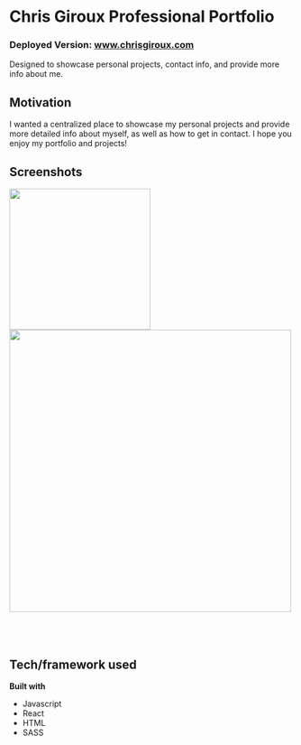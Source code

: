 # Chris Giroux Professional Portfolio

### Deployed Version: www.chrisgiroux.com


Designed to showcase personal projects, contact info, and provide more info about me.

## Motivation

I wanted a centralized place to showcase my personal projects and provide more detailed info about myself, as well as how to get in contact. I hope you enjoy my portfolio and projects!
## Screenshots
<div display='flex'>
<img width=250px src='https://user-images.githubusercontent.com/59579733/96452081-80716f00-11e6-11eb-9757-fa3729870b44.png'/>
<img width=500px height=500px src='https://user-images.githubusercontent.com/59579733/96451746-0c36cb80-11e6-11eb-88ea-aeb943ad83c1.png'/>
</div>
<br/>
<br/>
<br/>




## Tech/framework used


<b>Built with</b>

- Javascript
- React
- HTML
- SASS

